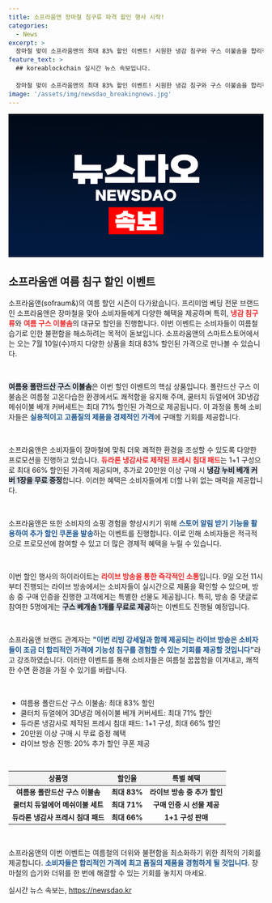 ```yaml
---
title: 소프라움앤 장마철 침구류 파격 할인 행사 시작!
categories:
  - News
excerpt: >
  장마철 맞이 소프라움앤의 최대 83% 할인 이벤트! 시원한 냉감 침구와 구스 이불솜을 합리적인 가격에 만나보세요. 라이브 방송 중 특별 할인과 무료 증정 기회도 놓치지 마세요!
feature_text: >
  ## koreablockchain 실시간 뉴스 속보입니다.

  장마철 맞이 소프라움앤의 최대 83% 할인 이벤트! 시원한 냉감 침구와 구스 이불솜을 합리적인 가격에 만나보세요. 라이브 방송 중 특별 할인과 무료 증정 기회도 놓치지 마세요!
image: '/assets/img/newsdao_breakingnews.jpg'
---
```


<p><img src="/assets/img/newsdao_breakingnews.jpg" alt="koreablockchain 속보" /></p>

<h2 data-ke-size="size26">소프라움앤 여름 침구 할인 이벤트</h2>

<p data-ke-size="size16">소프라움앤(sofraum&)의 여름 할인 시즌이 다가왔습니다. 프리미엄 베딩 전문 브랜드인 소프라움앤은 장마철을 맞아 소비자들에게 다양한 혜택을 제공하며 특히, <b><span style="color: #ee2323;">냉감 침구류</span></b>와 <b><span style="color: #ee2323;">여름 구스 이불솜</span></b>의 대규모 할인을 진행합니다. 이번 이벤트는 소비자들이 여름철 습기로 인한 불편함을 해소하려는 목적이 돋보입니다. 소프라움앤의 스마트스토어에서는 오는 7월 10일(수)까지 다양한 상품을 최대 83% 할인된 가격으로 만나볼 수 있습니다.</p>

<p data-ke-size="size16">&nbsp;</p>

<p><b><span style="background-color: #21538527;">여름용 폴란드산 구스 이불솜</span></b>은 이번 할인 이벤트의 핵심 상품입니다. 폴란드산 구스 이불솜은 여름철 고온다습한 환경에서도 쾌적함을 유지해 주며, 쿨터치 듀얼에어 3D냉감 메쉬이불 베개 커버세트는 최대 71% 할인된 가격으로 제공됩니다. 이 과정을 통해 소비자들은 <b><span style="color: #1a5490;">실용적이고 고품질의 제품을 경제적인 가격</span></b>에 구매할 기회를 제공합니다. </p>

<p data-ke-size="size16">&nbsp;</p>

<p>소프라움앤은 소비자들이 장마철에 맞춰 더욱 쾌적한 환경을 조성할 수 있도록 다양한 프로모션을 진행하고 있습니다. <b><span style="color: #ee2323;">듀라론 냉감사로 제작된 프레시 침대 패드</span></b>는 1+1 구성으로 최대 66% 할인된 가격에 제공되며, 추가로 20만원 이상 구매 시 <b><span style="background-color: #21538527;">냉감 누비 베개 커버 1장을 무료 증정</span></b>합니다. 이러한 혜택은 소비자들에게 더할 나위 없는 매력을 제공합니다.</p>

<p data-ke-size="size16">&nbsp;</p>

<p>소프라움앤은 또한 소비자의 쇼핑 경험을 향상시키기 위해 <b><span style="color: #1a5490;">스토어 알림 받기 기능을 활용하여 추가 할인 쿠폰을 발송</span></b>하는 이벤트를 진행합니다. 이로 인해 소비자들은 적극적으로 프로모션에 참여할 수 있고 더 많은 경제적 혜택을 누릴 수 있습니다.</p>

<p data-ke-size="size16">&nbsp;</p>

<p>이번 할인 행사의 하이라이트는 <b><span style="color: #ee2323;">라이브 방송을 통한 즉각적인 소통</span></b>입니다. 9일 오전 11시부터 진행되는 라이브 방송에서는 소비자들이 실시간으로 제품을 확인할 수 있으며, 방송 중 구매 인증을 진행한 고객에게는 특별한 선물도 제공됩니다. 특히, 방송 중 댓글로 참여한 5명에게는 <b><span style="background-color: #21538527;">구스 베개솜 1개를 무료로 제공</span></b>하는 이벤트도 진행될 예정입니다.</p>

<p data-ke-size="size16">&nbsp;</p>

<p>소프라움앤 브랜드 관계자는 <b><span style="color: #1a5490;">"이번 리빙 강세일과 함께 제공되는 라이브 방송은 소비자들이 조금 더 합리적인 가격에 기능성 침구를 경험할 수 있는 기회를 제공할 것입니다"</span></b>라고 강조하였습니다. 이러한 이벤트를 통해 소비자들은 여름철 꿉꿉함을 이겨내고, 쾌적한 수면 환경을 가질 수 있기를 바랍니다.</p>

<p data-ke-size="size16">&nbsp;</p>

<ul>
    <li>여름용 폴란드산 구스 이불솜: 최대 83% 할인</li>
    <li>쿨터치 듀얼에어 3D냉감 메쉬이불 베개 커버세트: 최대 71% 할인</li>
    <li>듀라론 냉감사로 제작된 프레시 침대 패드: 1+1 구성, 최대 66% 할인</li>
    <li>20만원 이상 구매 시 무료 증정 혜택</li>
    <li>라이브 방송 진행: 20% 추가 할인 쿠폰 제공</li>
</ul>

<p data-ke-size="size16">&nbsp;</p>

<table style="width: 100%; border-collapse: collapse;">
    <thead>
        <tr style="background-color: #f2f2f2;">
            <th style="text-align: center;">상품명</th>
            <th style="text-align: center;">할인율</th>
            <th style="text-align: center;">특별 혜택</th>
        </tr>
    </thead>
    <tbody>
        <tr>
            <td style="text-align: center; height: 17px;"><b>여름용 폴란드산 구스 이불솜</b></td>
            <td style="text-align: center; height: 17px;"><b>최대 83%</b></td>
            <td style="text-align: center; height: 17px;"><b>라이브 방송 중 추가 할인</b></td>
        </tr>
        <tr>
            <td style="text-align: center; height: 17px;"><b>쿨터치 듀얼에어 메쉬이불 세트</b></td>
            <td style="text-align: center; height: 17px;"><b>최대 71%</b></td>
            <td style="text-align: center; height: 17px;"><b>구매 인증 시 선물 제공</b></td>
        </tr>
        <tr>
            <td style="text-align: center; height: 17px;"><b>듀라론 냉감사 프레시 침대 패드</b></td>
            <td style="text-align: center; height: 17px;"><b>최대 66%</b></td>
            <td style="text-align: center; height: 17px;"><b>1+1 구성 판매</b></td>
        </tr>
    </tbody>
</table>

<p data-ke-size="size16">&nbsp;</p>

<p>소프라움앤의 이번 이벤트는 여름철의 더위와 불편함을 최소화하기 위한 최적의 기회를 제공합니다. <b><span style="color: #1a5490;">소비자들은 합리적인 가격에 최고 품질의 제품을 경험하게 될 것입니다</span></b>. 장마철의 습기와 더위를 한 번에 해결할 수 있는 기회를 놓치지 마세요.</p>
실시간 뉴스 속보는, <a href="https://newsdao.kr" rel="dofollow">https://newsdao.kr</a>


